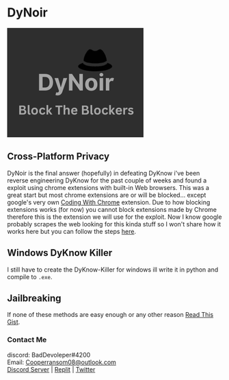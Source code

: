 # DyNoir
![Banner](https://github.com/itzCozi/DyNoir/blob/main/ignore/banner.png?raw=true)

## Cross-Platform Privacy
DyNoir is the final answer (hopefully) in defeating DyKnow i've been reverse engineering DyKnow for the past couple of weeks and found a exploit using chrome extensions with built-in Web browsers. This was a great start but most chrome extensions are or will be blocked... except google's very own [Coding With Chrome](https://chrome.google.com/webstore/detail/coding-with-chrome/becloognjehhioodmnimnehjcibkloed?hl=en-US) extension. Due to how blocking extensions works (for now) you cannot block extensions made by Chrome therefore this is the extension we will use for the exploit. Now I know google probably scrapes the web looking for this kinda stuff so I won't share how it works here but you can follow the steps [here](https://github.com/itzCozi/DyNoir/wiki/How-to-use-DyNoir).

## Windows DyKnow Killer
I still have to create the DyKnow-Killer for windows ill write it in python and compile to `.exe`.

## Jailbreaking
If none of these methods are easy enough or any other reason [Read This Gist](https://gist.github.com/itzCozi/6a3a0fd9f8b2786f38109e6b011bf24b).


### Contact Me
discord: BadDevoleper#4200                                                                                                                                             
Email: Cooperransom08@outlook.com  
[Discord Server](https://discord.gg/xGnQQGxwq2)  | 
[Replit](https://replit.com/@cozi08) | 
[Twitter](https://twitter.com/ransom_cooper)
